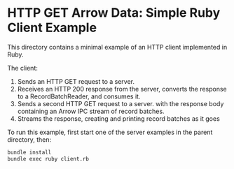 <!---
  Licensed to the Apache Software Foundation (ASF) under one
  or more contributor license agreements.  See the NOTICE file
  distributed with this work for additional information
  regarding copyright ownership.  The ASF licenses this file
  to you under the Apache License, Version 2.0 (the
  "License"); you may not use this file except in compliance
  with the License.  You may obtain a copy of the License at

    http://www.apache.org/licenses/LICENSE-2.0

  Unless required by applicable law or agreed to in writing,
  software distributed under the License is distributed on an
  "AS IS" BASIS, WITHOUT WARRANTIES OR CONDITIONS OF ANY
  KIND, either express or implied.  See the License for the
  specific language governing permissions and limitations
  under the License.
-->

# HTTP GET Arrow Data: Simple Ruby Client Example

This directory contains a minimal example of an HTTP client implemented in Ruby.

The client:

1. Sends an HTTP GET request to a server.
2. Receives an HTTP 200 response from the server, converts the response to a RecordBatchReader, and consumes it.
3. Sends a second HTTP GET request to a server.
with the response body containing an Arrow IPC stream of record batches.
4. Streams the response, creating and printing record batches as it goes

To run this example, first start one of the server examples in the parent directory, then:

```sh
bundle install
bundle exec ruby client.rb
```
